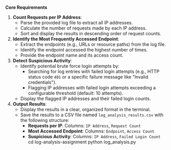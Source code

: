 **Core Requirements**
1. **Count Requests per IP Address**:
    - Parse the provided log file to extract all IP addresses.
    - Calculate the number of requests made by each IP address.
    - Sort and display the results in descending order of request counts.
2. **Identify the Most Frequently Accessed Endpoint**:
    - Extract the endpoints (e.g., URLs or resource paths) from the log file.
    - Identify the endpoint accessed the highest number of times.
    - Provide the endpoint name and its access count.
3. **Detect Suspicious Activity**:
    - Identify potential brute force login attempts by:
        - Searching for log entries with failed login attempts (e.g., HTTP status code `401` or a specific failure message like "Invalid credentials").
        - Flagging IP addresses with failed login attempts exceeding a configurable threshold (default: 10 attempts).
    - Display the flagged IP addresses and their failed login counts.
4. **Output Results**:
    - Display the results in a clear, organized format in the terminal.
    - Save the results to a CSV file named `log_analysis_results.csv` with the following structure:
        - **Requests per IP**: Columns: `IP Address`, `Request Count`
        - **Most Accessed Endpoint**: Columns: `Endpoint`, `Access Count`
        - **Suspicious Activity**: Columns: `IP Address`, `Failed Login Count`
cd log-analysis-assignment
python log_analysis.py

  
